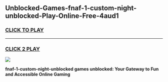 
## Unblocked-Games-fnaf-1-custom-night-unblocked-Play-Online-Free-4aud1
<h3>
<a href="https://premium76.site?title=fnaf-1-custom-night-unblocked&ref=26A">CLICK TO PLAY</a></h3>
<hr>

<h3>
<a href="https://premium76.site?title=fnaf-1-custom-night-unblocked&ref=26A">CLICK 2 PLAY</a>
  
</h3>

<a href="https://premium76.site?title=fnaf-1-custom-night-unblocked&ref=26A"><img src="https://clearcache.store/games.png"></a>


**fnaf-1-custom-night-unblocked games unblocked: Your Gateway to Fun and Accessible Online Gaming**
